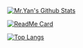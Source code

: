 [![Mr.Yan's Github Stats](https://github-readme-stats.vercel.app/api?username=CrazyMrYan&count_private=true&show_icons=true&theme=merko&include_all_commits=true)](https://github.com/anuraghazra/github-readme-stats)


[![ReadMe Card](https://github-readme-stats.vercel.app/api/pin/?username=CrazyMrYan&repo=vue-tree-color)](https://github.com/anuraghazra/github-readme-stats)


[![Top Langs](https://github-readme-stats.vercel.app/api/top-langs/?username=CrazyMrYan&layout=default)](https://github.com/anuraghazra/github-readme-stats)
